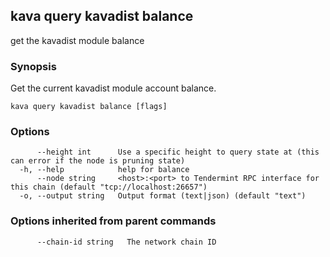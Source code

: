 <!--
title: balance
-->
## kava query kavadist balance

get the kavadist module balance

### Synopsis

Get the current kavadist module account balance.

```
kava query kavadist balance [flags]
```

### Options

```
      --height int      Use a specific height to query state at (this can error if the node is pruning state)
  -h, --help            help for balance
      --node string     <host>:<port> to Tendermint RPC interface for this chain (default "tcp://localhost:26657")
  -o, --output string   Output format (text|json) (default "text")
```

### Options inherited from parent commands

```
      --chain-id string   The network chain ID
```

